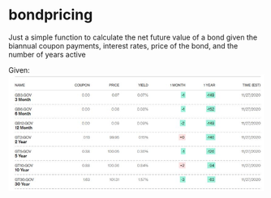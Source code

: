 # bondpricing
Just a simple function to calculate the net future value of a bond given the biannual coupon payments, interest rates, price of the bond, and the number of years active

Given:
![](bondprices.JPG)
